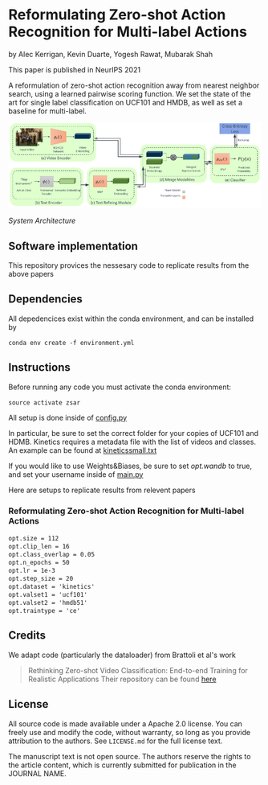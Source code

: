 # Reformulating Zero-shot Action Recognition for Multi-label Actions

by
Alec Kerrigan,
Kevin Duarte,
Yogesh Rawat,
Mubarak Shah

This paper is published in NeurIPS 2021

A reformulation of zero-shot action recognition away from nearest neighbor search, using a learned pairwise scoring function. We set the state of the art for single label classification on UCF101 and HMDB, as well as set a baseline for multi-label.

![](misc/PSZSARArchitecture.png)

*System Architecture*


## Software implementation

This repository provices the nessesary code to replicate results from the above papers 

## Dependencies

All depedencices exist within the conda environment, and can be installed by

    conda env create -f environment.yml

## Instructions

Before running any code you must activate the conda environment:

    source activate zsar

All setup is done inside of [config.py](config.py)

In particular, be sure to set the correct folder for your copies of UCF101 and HDMB. Kinetics requires a metadata file with the list of videos and classes. An example can be found at [kineticssmall.txt](kineticssmall.txt)

If you would like to use Weights&Biases, be sure to set *opt.wandb* to true, and set your username inside of [main.py](main.py)

Here are setups to replicate results from relevent papers

### Reformulating Zero-shot Action Recognition for Multi-label Actions

    opt.size = 112
    opt.clip_len = 16
    opt.class_overlap = 0.05
    opt.n_epochs = 50
    opt.lr = 1e-3
    opt.step_size = 20
    opt.dataset = 'kinetics'
    opt.valset1 = 'ucf101'
    opt.valset2 = 'hmdb51'
    opt.traintype = 'ce'

## Credits

We adapt code (particularly the dataloader) from Brattoli et al's work 
>Rethinking Zero-shot Video Classification: End-to-end Training for Realistic Applications
Their repository can be found [here](https://github.com/bbrattoli/ZeroShotVideoClassification)


## License

All source code is made available under a Apache 2.0 license. You can freely
use and modify the code, without warranty, so long as you provide attribution
to the authors. See `LICENSE.md` for the full license text.

The manuscript text is not open source. The authors reserve the rights to the
article content, which is currently submitted for publication in the
JOURNAL NAME.
